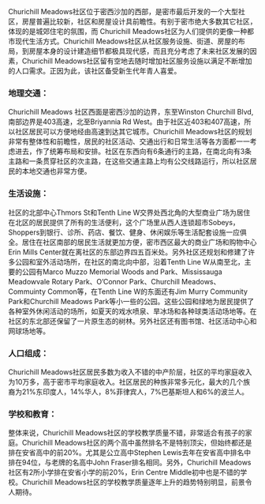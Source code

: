 Churichill Meadows社区位于密西沙加的西部，是密市最后开发的一个大型社区，房屋普遍比较新，社区和房屋设计具前瞻性。有别于密市绝大多数其它社区，体现的是城郊住宅的氛围，而 Churichill Meadows社区为人们提供的更像一种都市现代生活方式。Churichill Meadows社区从社区服务设施、街道、房屋的布局，到房屋本身的设计建造细节都极具现代感，而且充分考虑了未来社区发展的因素，Churichill Meadows社区留有空地去随时增加社区服务设施以满足不断增加的人口需求。正因为此，该社区备受新生代年青人喜爱。

### 地理交通：

Churichill Meadows 社区西面是密西沙加的边界，东至Winston Churchill Blvd, 南部边界是403高速，北至Briyannia Rd West。由于社区近403和407高速，所以社区居民可以方便地经由高速到达其它城市。Churichill Meadows社区的规划非常有整体性和前瞻性，居民的社区活动、交通出行和日常生活等各方面都一一考虑进去，作了统筹布局和安排。社区在东西向有6条通行的主路，在南北向有3条主路和一条贯穿社区的次主路，在这些交通主路上均有公交线路运行，所以社区居民的本地交通也非常方便。

### 生活设施：

社区的北部中心Thmors St和Tenth Line W交界处西北角的大型商业广场为居住在北区的居民提供了所有的生活便利，这个广场里从西人连锁超市Sobeys，Shoppers到银行、诊所、药店、餐饮、健身、休闲娱乐等生活配套设施一应俱全。居住在社区南部的居民生活就更加方便，密市西区最大的商业广场和购物中心Erin Mills Center就在离社区的东部边界四五百米处。另外社区还规划和修建了许多公园和室外活动场所，在社区的南北向中部，沿着Tenth Line W从南至北，主要的公园有Marco Muzzo Memorial Woods and Park、Mississauga Meadowvale Rotary Park、O’Connor Park、Churchill Meadows、 Commuinty Common等，在Tenth Line W的东面还有Jim Murry Community Park和Churchill Meadows Park等小一些的公园。这些公园和绿地为居民提供了各种室外休闲活动的场所，如夏天的戏水喷泉、旱冰场和各种球类活动场地等。在社区的东北部还保留了一片原生态的树林。另外社区还有图书馆、社区活动中心和网球场地等。


### 人口组成：
Churichill Meadows社区居民多数为收入不错的中产阶层，社区的平均家庭收入为10万多，高于密市平均家庭收入。社区居民的种族非常多元化，最大的几个族裔为21%东印度人，14%华人，8%菲律宾人，7%巴基斯坦人和6%的波兰人。

### 学校和教育：

整体来说，Churichill Meadows社区的学校教学质量不错，非常适合有孩子的家庭。Churichill Meadows社区的两个高中虽然排名不是特别顶尖，但始终都还是排在安省高中的前20%。尤其是公立高中Stephen Lewis去年在安省高中排名中排在94位，与老牌的名高中John Fraser排名相同。另外，Churichill Meadows社区有2所小学排在安省小学的前20%，Erin Centre Middle初中也是不错的学校。Churichill Meadows社区的学校教学质量逐年上升的趋势特别明显，前景令人期待。